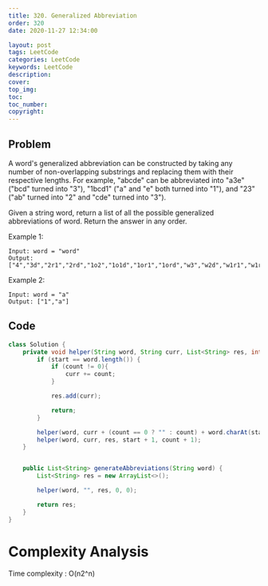 ```yaml
---
title: 320. Generalized Abbreviation
order: 320
date: 2020-11-27 12:34:00

layout: post
tags: LeetCode
categories: LeetCode
keywords: LeetCode
description:
cover:
top_img:
toc:
toc_number:
copyright:
---
```


## Problem

A word's generalized abbreviation can be constructed by taking any number of non-overlapping substrings and replacing them with their respective lengths. For example, "abcde" can be abbreviated into "a3e" ("bcd" turned into "3"), "1bcd1" ("a" and "e" both turned into "1"), and "23" ("ab" turned into "2" and "cde" turned into "3").

Given a string word, return a list of all the possible generalized abbreviations of word. Return the answer in any order.

Example 1:

```
Input: word = "word"
Output: ["4","3d","2r1","2rd","1o2","1o1d","1or1","1ord","w3","w2d","w1r1","w1rd","wo2","wo1d","wor1","word"]
```

Example 2:

```
Input: word = "a"
Output: ["1","a"]
```

## Code

```java
class Solution {
    private void helper(String word, String curr, List<String> res, int start, int count) {
        if (start == word.length()) {
            if (count != 0){
                curr += count;
            }

            res.add(curr);

            return;
        }

        helper(word, curr + (count == 0 ? "" : count) + word.charAt(start), res, start + 1, 0);
        helper(word, curr, res, start + 1, count + 1);
    }


    public List<String> generateAbbreviations(String word) {
        List<String> res = new ArrayList<>();

        helper(word, "", res, 0, 0);

        return res;
    }
}
```

# Complexity Analysis

Time complexity : O(n2^n)
